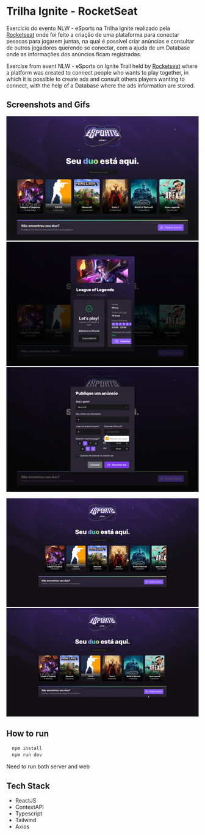# Trilha Ignite - RocketSeat

Exercicio do evento NLW - eSports na Trilha Ignite realizado pela [Rocketseat](https://www.rocketseat.com.br/) onde foi feito a criação de uma plataforma para conectar pessoas para jogarem juntas, na qual é possível criar anúncios e consultar de outros jogadores querendo se conectar, com a ajuda de um Database onde as informações dos anúncios ficam registradas.

Exercise from event NLW - eSports on Ignite Trail held by [Rocketseat](https://www.rocketseat.com.br/) where a platform was created to connect people who wants to play together, in which it is possible to create ads and consult others players wanting to connect, with the help of a Database where the ads information are stored.

## Screenshots and Gifs

![](design/Geral.png)
![](design/Anuncios.png)
![](design/CriarAnuncio.png)
<div align=center>

![](design/Geral.gif)
![](design/CriarAnuncio.gif)
</div>

## How to run

```cl
  npm install
  npm run dev
```
Need to run both server and web

## Tech Stack

- ReactJS
- ContextAPI
- Typescript
- Tailwind
- Axios
